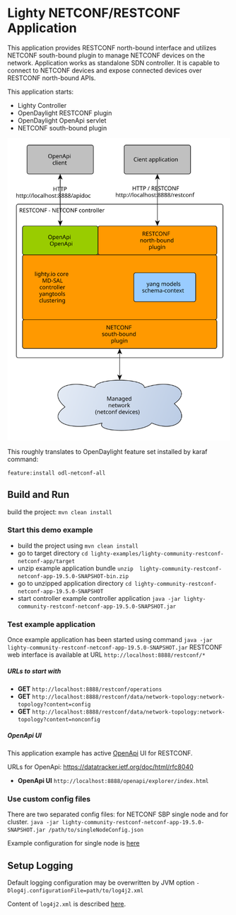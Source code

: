 # Lighty NETCONF/RESTCONF Application
This application provides RESTCONF north-bound interface and utilizes NETCONF south-bound plugin to manage NETCONF devices on the network. 
Application works as standalone SDN controller. It is capable to connect to NETCONF devices and expose connected devices over RESTCONF north-bound APIs.

This application starts:
* Lighty Controller
* OpenDaylight RESTCONF plugin
* OpenDaylight OpenApi servlet
* NETCONF south-bound plugin

![architecture](docs/restconf-netconf-controller-architecture.svg)

This roughly translates to OpenDaylight feature set installed by karaf command:
```
feature:install odl-netconf-all
```

## Build and Run
build the project: ```mvn clean install```

### Start this demo example
* build the project using ```mvn clean install```
* go to target directory ```cd lighty-examples/lighty-community-restconf-netconf-app/target``` 
* unzip example application bundle ```unzip  lighty-community-restconf-netconf-app-19.5.0-SNAPSHOT-bin.zip```
* go to unzipped application directory ```cd lighty-community-restconf-netconf-app-19.5.0-SNAPSHOT```
* start controller example controller application ```java -jar lighty-community-restconf-netconf-app-19.5.0-SNAPSHOT.jar``` 

### Test example application
Once example application has been started using command ```java -jar lighty-community-restconf-netconf-app-19.5.0-SNAPSHOT.jar``` 
RESTCONF web interface is available at URL ```http://localhost:8888/restconf/*```

##### URLs to start with
* __GET__ ```http://localhost:8888/restconf/operations```
* __GET__ ```http://localhost:8888/restconf/data/network-topology:network-topology?content=config```
* __GET__ ```http://localhost:8888/restconf/data/network-topology:network-topology?content=nonconfig```

##### OpenApi UI
This application example has active [OpenApi](https://swagger.io/) UI for RESTCONF.

URLs for OpenApi: https://datatracker.ietf.org/doc/html/rfc8040
* __OpenApi UI__ ``http://localhost:8888/openapi/explorer/index.html``

### Use custom config files
There are two separated config files: for NETCONF SBP single node and for cluster.
`java -jar lighty-community-restconf-netconf-app-19.5.0-SNAPSHOT.jar /path/to/singleNodeConfig.json`

Example configuration for single node is [here](src/main/assembly/resources/sampleConfigSingleNode.json)

## Setup Logging
Default logging configuration may be overwritten by JVM option
```-Dlog4j.configurationFile=path/to/log4j2.xml```

Content of ```log4j2.xml``` is described [here](https://logging.apache.org/log4j/2.x/manual/configuration.html).
